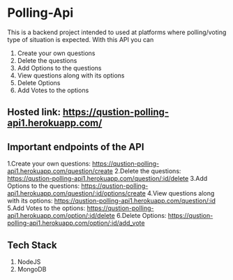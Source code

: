 # Polling-Api
This is a backend project intended to used at platforms where polling/voting type of situation is expected. With this API you can

 1. Create your own questions
 2. Delete the questions
 3. Add Options to the questions
 4. View questions along with its options
 5. Delete Options
 6. Add Votes to the options

## Hosted link:  https://qustion-polling-api1.herokuapp.com/

## Important endpoints of the API

1.Create your own questions: https://qustion-polling-api1.herokuapp.com/question/create
2.Delete the questions: https://qustion-polling-api1.herokuapp.com/question/:id/delete
3.Add Options to the questions: https://qustion-polling-api1.herokuapp.com/question/:id/options/create
4.View questions along with its options: https://qustion-polling-api1.herokuapp.com/question/:id
5.Add Votes to the options: https://qustion-polling-api1.herokuapp.com/option/:id/delete
6.Delete Options: https://qustion-polling-api1.herokuapp.com/option/:id/add_vote

## Tech Stack
 1. NodeJS
 2. MongoDB
